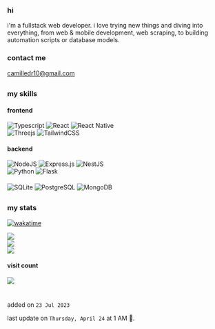 ### hi

i'm a fullstack web developer.
i love trying new things and diving into everything, from web & mobile development, web scraping, to building automation scripts or database models.

### contact me

[camilledr10@gmail.com](mailto:camilledr10@gmail.com)

##

### my skills

#### frontend

![Typescript](https://img.shields.io/badge/TypeScript-007ACC?style=for-the-badge&logo=typescript&logoColor=white)
![React](https://img.shields.io/badge/react-%2320232a.svg?style=for-the-badge&logo=react&logoColor=%2361DAFB)
![React Native](https://img.shields.io/badge/React_Native-20232A?style=for-the-badge&logo=react&logoColor=61DAFB)  
![Threejs](https://img.shields.io/badge/threejs-black?style=for-the-badge&logo=three.js&logoColor=white)
![TailwindCSS](https://img.shields.io/badge/tailwindcss-%2338B2AC.svg?style=for-the-badge&logo=tailwind-css&logoColor=white)

#### backend

![NodeJS](https://img.shields.io/badge/node.js-6DA55F?style=for-the-badge&logo=node.js&logoColor=white)
![Express.js](https://img.shields.io/badge/express.js-%23404d59.svg?style=for-the-badge&logo=express&logoColor=%2361DAFB)
![NestJS](https://img.shields.io/badge/nestjs-%23E0234E.svg?style=for-the-badge&logo=nestjs&logoColor=white)  
![Python](https://img.shields.io/badge/python-3670A0?style=for-the-badge&logo=python&logoColor=white)
![Flask](https://img.shields.io/badge/Flask-000000?style=for-the-badge&logo=flask&logoColor=white) 
####
![SQLite](https://img.shields.io/badge/sqlite-%2307405e.svg?style=for-the-badge&logo=sqlite&logoColor=white)
![PostgreSQL](https://img.shields.io/badge/PostgreSQL-316192?style=for-the-badge&logo=postgresql&logoColor=white)
![MongoDB](https://img.shields.io/badge/MongoDB-%234ea94b.svg?style=for-the-badge&logo=mongodb&logoColor=white)

##

### my stats

[![wakatime](https://wakatime.com/badge/user/77e2d3cb-9d2f-4ba4-b727-e3eac50804fc.svg?style=for-the-badge)](https://wakatime.com/@77e2d3cb-9d2f-4ba4-b727-e3eac50804fc)

![](https://github-readme-stats-avv0gdc8i-camilledtr.vercel.app/api?username=camilledtr&theme=dark&hide_border=true&include_all_commits=true&count_private=true&hide_title=true)<br/>
![](https://github-readme-streak-stats.herokuapp.com/?user=camilledtr&theme=dark&hide_border=true)<br/>
![](https://github-readme-stats-avv0gdc8i-camilledtr.vercel.app/api/top-langs/?username=camilledtr&theme=dark&hide_border=true&include_all_commits=false&count_private=true&layout=compact)

#### visit count

<img src="https://profile-counter.glitch.me/camilledtr/count.svg" />

#

added on `23 Jul 2023`

last update on `Thursday, April 24` at 1 AM 🌝.

